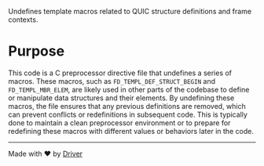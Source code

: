 <!--------------------------------------------------------------------------------->
<!-- IMPORTANT: This file is auto-generated by Driver (https://driver.ai). -------->
<!-- Manual edits may be overwritten on future commits. --------------------------->
<!--------------------------------------------------------------------------------->

Undefines template macros related to QUIC structure definitions and frame contexts.

# Purpose
This code is a C preprocessor directive file that undefines a series of macros. These macros, such as `FD_TEMPL_DEF_STRUCT_BEGIN` and `FD_TEMPL_MBR_ELEM`, are likely used in other parts of the codebase to define or manipulate data structures and their elements. By undefining these macros, the file ensures that any previous definitions are removed, which can prevent conflicts or redefinitions in subsequent code. This is typically done to maintain a clean preprocessor environment or to prepare for redefining these macros with different values or behaviors later in the code.

---
Made with ❤️ by [Driver](https://www.driver.ai/)